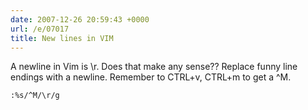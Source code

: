 ```yaml
---
date: 2007-12-26 20:59:43 +0000
url: /e/07017
title: New lines in VIM
---
```


A newline in Vim is \r. Does that make any sense??
Replace funny line endings with a newline. Remember to CTRL+v, CTRL+m to get a ^M.

	:%s/^M/\r/g
